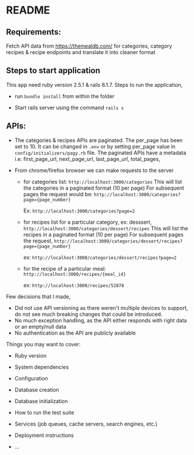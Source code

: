# README

## Requirements:
Fetch API data from https://themealdb.com/ for categories, category recipes & recipe endpoints and translate it into cleaner format


## Steps to start application

  This app need ruby version 2.5.1 & rails 6.1.7. Steps to run the application,

  * run `bundle install` from within the folder

  * Start rails server using the command `rails s`


## APIs:
* The categories & recipes APIs are paginated. The per_page has been set to 10. It can be changed in `.env` or by setting per_page value in `config/initializers/pagy.rb` file. The paginated APIs have a metadata i.e. first_page_url, next_page_url, last_page_url, total_pages,

* From chrome/firefox browser we can make requests to the server
  - for categories list: `http://localhost:3000/categories`
    This will list the categories in a paginated format (10 per page)
    For subsequent pages the request would be:
    `http://localhost:3000/categories?page={page_number}`

    Ex: `http://localhost:3000/categories?page=2`

  - for recipes list for a particular category, ex: desssert, `http://localhost:3000/categories/dessert/recipes`
    This will list the recipes in a paginated format (10 per page)
    For subsequent pages the request,
    `http://localhost:3000/categories/dessert/recipes?page={page_number}`

     ex: `http://localhost:3000/categories/dessert/recipes?page=2`
  
  - for the recipe of a particular meal: `http://localhost:3000/recipes/{meal_id}`

    ex: `http://localhost:3000/recipes/52878`


Few decisions that I made,
- Did not use API versioning as there weren't multiple devices to support, do not see much breaking changes that could be introduced.
- No much exception handling, as the API either responds with right data or an empty/null data
- No authentication as the API are publicly available


















Things you may want to cover:

* Ruby version

* System dependencies

* Configuration

* Database creation

* Database initialization

* How to run the test suite

* Services (job queues, cache servers, search engines, etc.)

* Deployment instructions

* ...
